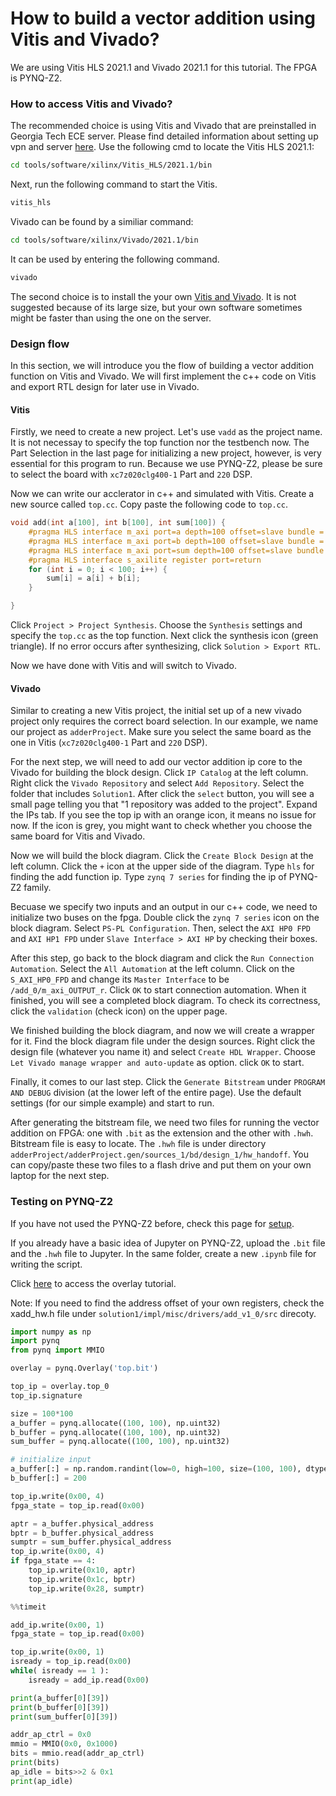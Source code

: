 # How to build a vector addition using Vitis and Vivado?

We are using Vitis HLS 2021.1 and Vivado 2021.1 for this tutorial. The FPGA is PYNQ-Z2.

### How to access Vitis and Vivado?

The recommended choice is using Vitis and Vivado that are preinstalled in Georgia Tech ECE server. Please find detailed information about setting up vpn and server [here](https://help.ece.gatech.edu/labs/names). Use the following cmd to locate the Vitis HLS 2021.1:

```sh
cd tools/software/xilinx/Vitis_HLS/2021.1/bin
```

Next, run the following command to start the Vitis.

```sh
vitis_hls
```

Vivado can be found by a similiar command:

```sh
cd tools/software/xilinx/Vivado/2021.1/bin
```

It can be used by entering the following command.

```sh
vivado
```

The second choice is to install the your own [Vitis and Vivado](https://www.xilinx.com/support/download/index.html/content/xilinx/en/downloadNav/vitis.html). It is not suggested because of its large size, but your own software sometimes might be faster than using the one on the server.

### Design flow

In this section, we will introduce you the flow of building a vector addition function on Vitis and Vivado. We will first implement the c++ code on Vitis and export RTL design for later use in Vivado.

#### Vitis

Firstly, we need to create a new project. Let's use `vadd` as the project name.
It is not necessay to specify the top function nor the testbench now.
The Part Selection in the last page for initializing a new project, however, is very essential for this program to run.
Because we use PYNQ-Z2, please be sure to select the board with `xc7z020clg400-1` Part and `220` DSP.

Now we can write our acclerator in c++ and simulated with Vitis.
Create a new source called `top.cc`.
Copy paste the following code to `top.cc`.

```cpp
void add(int a[100], int b[100], int sum[100]) {
	#pragma HLS interface m_axi port=a depth=100 offset=slave bundle = INPUT
	#pragma HLS interface m_axi port=b depth=100 offset=slave bundle = INPUT
	#pragma HLS interface m_axi port=sum depth=100 offset=slave bundle = OUTPUT
	#pragma HLS interface s_axilite register port=return
	for (int i = 0; i < 100; i++) {
		sum[i] = a[i] + b[i];
	}

}
```

Click `Project > Project Synthesis`. Choose the `Synthesis` settings and
specify the `top.cc` as the top function. Next click the synthesis icon
(green triangle). If no error occurs after synthesizing,
click `Solution > Export RTL`.

Now we have done with Vitis and will switch to Vivado.

#### Vivado

Similar to creating a new Vitis project, the initial set up of a new vivado
project only requires the correct board selection. In our example,
we name our project as `adderProject`. Make sure you select the
same board as the one in Vitis (`xc7z020clg400-1` Part and `220` DSP).

For the next step, we will need to add our vector addition ip core to the Vivado
for building the block design. Click `IP Catalog` at the left column.
Right click the `Vivado Repository` and select `Add Repository`.
Select the folder that includes `Solution1`. After click the `select` button,
you will see a small page telling you that "1 repository was added to the project".
Expand the IPs tab. If you see the top ip with an orange icon, it means no issue
for now. If the icon is grey, you might want to check whether you choose the
same board for Vitis and Vivado.

Now we will build the block diagram. Click the `Create Block Design` at the
left column. Click the `+` icon at the upper side of the diagram.
Type `hls` for finding the add function ip.
Type `zynq 7 series` for finding the ip of PYNQ-Z2 family.

Becuase we specify two inputs and an output in our c++ code, we need to
initialize two buses on the fpga. Double click the `zynq 7 series` icon
on the block diagram. Select `PS-PL Configuration`. Then, select the
`AXI HP0 FPD` and `AXI HP1 FPD` under `Slave Interface > AXI HP` by
checking their boxes.

After this step, go back to the block diagram and click the `Run Connection Automation`.
Select the `All Automation` at the left column.
Click on the `S_AXI_HP0_FPD` and change its `Master Interface` to be
`/add_0/m_axi_OUTPUT_r`. Click `OK` to start connection automation.
When it finished, you will see a completed block diagram. To check its correctness,
click the `validation` (check icon) on the upper page.

We finished building the block diagram, and now we will create a wrapper for it.
Find the block diagram file under the design sources. Right click the
design file (whatever you name it) and select `Create HDL Wrapper`.
Choose `Let Vivado manage wrapper and auto-update` as option.
click `OK` to start.

Finally, it comes to our last step. Click the `Generate Bitstream` under
`PROGRAM AND DEBUG` division (at the lower left of the entire page).
Use the default settings (for our simple example) and start to run.

After generating the bitstream file, we need two files for running the vector addition on FPGA: one with
`.bit` as the extension and the other with `.hwh`. Bitstream file is easy to
locate. The `.hwh` file is under directory
`adderProject/adderProject.gen/sources_1/bd/design_1/hw_handoff`.
You can copy/paste these two files to a flash drive and put them on your own laptop for the next step.

### Testing on PYNQ-Z2

If you have not used the PYNQ-Z2 before, check this page for [setup](https://pynq.readthedocs.io/en/v2.6.1/getting_started/pynq_z2_setup.html#).

If you already have a basic idea of Jupyter on PYNQ-Z2, upload the `.bit` file
and the `.hwh` file to Jupyter. In the same folder, create a new `.ipynb` file
for writing the script.

Click [here](https://pynq.readthedocs.io/en/v2.0/overlay_design_methodology/overlay_tutorial.html) to access the overlay tutorial.

Note: If you need to find the address offset of your own registers, check the xadd_hw.h file under `solution1/impl/misc/drivers/add_v1_0/src` direcoty.

```python
import numpy as np
import pynq
from pynq import MMIO

overlay = pynq.Overlay('top.bit')

top_ip = overlay.top_0
top_ip.signature

size = 100*100
a_buffer = pynq.allocate((100, 100), np.uint32)
b_buffer = pynq.allocate((100, 100), np.uint32)
sum_buffer = pynq.allocate((100, 100), np.uint32)

# initialize input
a_buffer[:] = np.random.randint(low=0, high=100, size=(100, 100), dtype=np.uint32)
b_buffer[:] = 200

top_ip.write(0x00, 4)
fpga_state = top_ip.read(0x00)

aptr = a_buffer.physical_address
bptr = b_buffer.physical_address
sumptr = sum_buffer.physical_address
top_ip.write(0x00, 4)
if fpga_state == 4:
    top_ip.write(0x10, aptr)
    top_ip.write(0x1c, bptr)
    top_ip.write(0x28, sumptr)

%%timeit

add_ip.write(0x00, 1)
fpga_state = top_ip.read(0x00)

top_ip.write(0x00, 1)
isready = top_ip.read(0x00)
while( isready == 1 ):
    isready = add_ip.read(0x00)

print(a_buffer[0][39])
print(b_buffer[0][39])
print(sum_buffer[0][39])

addr_ap_ctrl = 0x0
mmio = MMIO(0x0, 0x1000)
bits = mmio.read(addr_ap_ctrl)
print(bits)
ap_idle = bits>>2 & 0x1
print(ap_idle)

```
